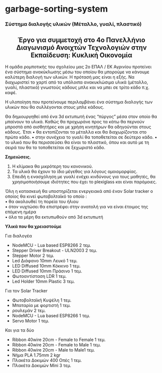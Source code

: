 # garbage-sorting-system

<h3 align= left>Σύστημα διαλογής υλικών (Μέταλλο, γυαλί, πλαστικό)</h3>

<h2 align= center>Έργο για συμμετοχή στο 4ο Πανελλήνιο Διαγωνισμό Ανοιχτών Τεχνολογιών στην Εκπαίδευση: Κυκλική Οικονομία</h2>


Η ομάδα ρομποτικής του σχολείου μας 2ο ΕΠΑΛ / ΕΚ Αγρινίου προτείνει ένα σύστημα ανακύκλωσης μέσω του οποίου θα μπορούμε να κάνουμε καλύτερη διαλογή των υλικών. Η πρότασή μας είναι η εξής. Να διαχωριστεί το χαρτί από τα υπόλοιπα ανακυκλώσιμα υλικά (μέταλλο, γυαλί, πλαστικό) γνωστούς κάδους μπλε και να μπει σε τρίτο κάδο π.χ. καφέ. 

Η υλοποίηση που προτείνουμε περιλαμβάνει ένα σύστημα διαλογής των υλικών που θα συλλέγονται στους μπλε κάδους. 

Θα δημιουργηθεί από ένα 3d εκτυπωτή ένας “πύργος” μέσα στον οποίο θα μπαίνουν τα υλικά. Καθώς θα προχωράνε προς τα κάτω θα περνούν μπροστά από αισθητήρες και με χρήση κινητήρων θα οδηγούνται στους κάδους. Έτσι 
•	θα εντοπίζονται τα μέταλλα και θα διαχωρίζονται στο πρώτο κάδο. 
•	στην συνέχεια το γυαλί θα τοποθετείται σε δεύτερο κάδο. 
•	το υλικό που θα περισσεύσει θα είναι το πλαστικό, όπου και αυτό με τη σειρά του θα το τοποθετείται σε ξεχωριστό κάδο.

<b>Σημειώσεις.</b>
1.	Η κλίμακα θα μικρότερη του κανονικού. 
2.	Τα υλικά θα έχουν το ίδιο μέγεθος για λόγους ομοιομορφίας.
3.	Επειδή η ενασχόληση με γυαλί ενέχει κινδύνους για τους μαθητές, θα χρησιμοποιήσουμε ιδιότητες που έχει το plexiglass και είναι παρόμοιες.

Όλη η κατασκευή θα υποστηρίζεται ενεργειακά από έναν Solar tracker ο οποίος θα κινεί φωτοβολταϊκό το οποίο :  <br> 
    •	θα ακολουθεί τη πορεία του ήλιου <br>
    •	όταν νυχτώσει θα επιστρέφει στην ανατολή για να είναι έτοιμος της επόμενη ημέρα <br>
    •	όλα τα μέρη θα εκτυπωθούν από 3d εκτυπωτή <br>

<b>Υλικά που θα χρειαστούμε </b>

<p>Για διαλογέα
<ul>
  <li>NodeMCU - Lua based ESP8266 2 τεμ. </li>
  <li>Stepper Driver Breakout - ULN2003 2 τεμ.</li>
  <li>Stepper Motor 2 τεμ.</li>
  <li>Led Διάφανο 10mm Λευκό 1 τεμ.</li>
  <li>LED Diffused 10mm Κόκκινο 1 τεμ.</li>
  <li>LED Diffused 10mm Πράσινο 1 τεμ.</li>
  <li>Φωτοαντίσταση LDR  1 τεμ.</li>
  <li>Led Holder 10mm Plastic 3 τεμ.</li>
</ul>
    
<p>Για τον Solar Tracker
<ul>
   <li>Φωτοβολταϊκή Κυψέλη 1 τεμ.</li>
   <li>Μπαταρία με φορτιστή 1 τεμ.</li>
   <li>ρουλεμάν 2 τεμ.</li>
   <li>NodeMCU - Lua based ESP8266 1 τεμ.</li>
   <li>Servo Motor 1 τεμ.</li>
</ul>
 
<p>Και για τα δύο
<ul>
   <li>Ribbon 40wire 20cm - Female to Female 1 τεμ.</li>
   <li>Ribbon 40wire 20cm - Female to Μale 1 τεμ.</li>
   <li>Ribbon 40wire 20cm - Male to Male1 τεμ. </li>
   <li>Νήμα PLA 1.75mm 2 kgr</li>
   <li>Πλακέτα Δοκιμών 400 Οπές 1 τεμ.</li>
   <li>Πλακέτα Δοκιμών Mini 3 τεμ.</li>
</ul>
